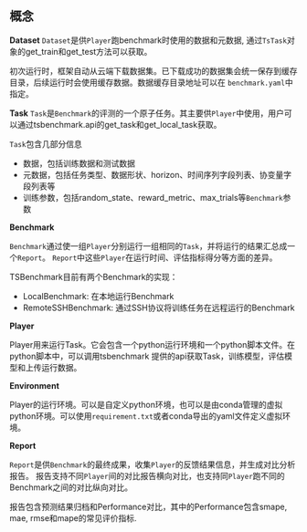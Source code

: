 ## 概念

**Dataset**
`Dataset`是供`Player`跑benchmark时使用的数据和元数据, 通过`TsTask`对象的get_train和get_test方法可以获取。

初次运行时，框架自动从云端下载数据集。已下载成功的数据集会统一保存到缓存目录，后续运行时会使用缓存数据。数据缓存目录地址可以在
`benchmark.yaml`中指定。


**Task**
`Task`是`Benchmark`的评测的一个原子任务。其主要供`Player`中使用，用户可以通过tsbenchmark.api的get_task和get_local_task获取。

`Task`包含几部分信息
- 数据，包括训练数据和测试数据
- 元数据，包括任务类型、数据形状、horizon、时间序列字段列表、协变量字段列表等
- 训练参数，包括random_state、reward_metric、max_trials等`Benchmark`参数


**Benchmark**

`Benchmark`通过使一组`Player`分别运行一组相同的`Task`，并将运行的结果汇总成一个`Report`。
`Report`中这些`Player`在运行时间、评估指标得分等方面的差异。

TSBenchmark目前有两个Benchmark的实现： 
- LocalBenchmark: 在本地运行Benchmark
- RemoteSSHBenchmark: 通过SSH协议将训练任务在远程运行的Benchmark

**Player**

Player用来运行Task。它会包含一个python运行环境和一个python脚本文件。在python脚本中，可以调用tsbenchmark
提供的api获取Task，训练模型，评估模型和上传运行数据。

**Environment**

Player的运行环境。可以是自定义python环境，也可以是由conda管理的虚拟python环境。可以使用`requirement.txt`或者conda导出的yaml文件定义虚拟环境。


**Report**

`Report`是供`Benchmark`的最终成果，收集`Player`的反馈结果信息，并生成对比分析报告。
报告支持不同`Player`间的对比报告横向对比，也支持同`Player`跑不同的Benchmark之间的对比纵向对比。

报告包含预测结果归档和Performance对比，其中的Performance包含smape, mae, rmse和mape的常见评价指标.






